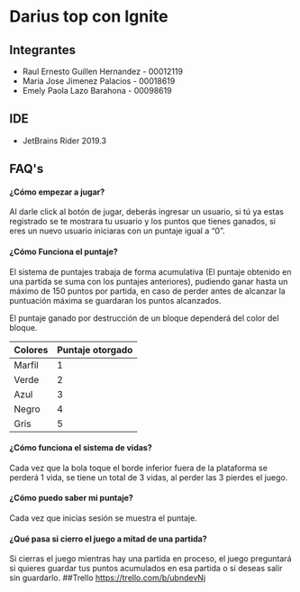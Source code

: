 # Darius top con Ignite

## Integrantes
* Raul Ernesto Guillen Hernandez - 00012119
* Maria Jose Jimenez Palacios - 00018619
* Emely Paola Lazo Barahona - 00098619

## IDE
* JetBrains Rider 2019.3

## FAQ's
#### ¿Cómo  empezar a jugar?
Al darle click al botón de jugar, deberás ingresar un usuario, si tú ya estas registrado se te mostrara tu usuario y los puntos que tienes ganados, si eres un nuevo usuario iniciaras con un puntaje igual a “0”. 
#### ¿Cómo  Funciona el puntaje?
El sistema de puntajes trabaja de forma acumulativa (El puntaje obtenido en una partida se suma con los puntajes anteriores), pudiendo ganar hasta un máximo de 150 puntos por partida, en caso de perder antes de alcanzar la puntuación máxima se guardaran los puntos alcanzados.

El puntaje ganado por destrucción de un bloque dependerá del color del bloque.

| Colores  | Puntaje otorgado |
| ------------- | ------------- |
| Marfil  | 1  |
| Verde  | 2  |
| Azul  | 3  |
| Negro  | 4  |
| Gris  | 5  |
#### ¿Cómo  funciona el sistema de vidas?
Cada vez que la bola toque el borde inferior fuera de la plataforma se perderá 1 vida, se tiene un total de 3 vidas, al perder las 3 pierdes el juego.
#### ¿Cómo puedo saber mi puntaje?
Cada vez que inicias sesión se muestra el puntaje.
#### ¿Qué pasa si cierro el juego a mitad de una partida?
Si cierras el juego mientras hay una partida en proceso, el juego preguntará si quieres guardar tus puntos acumulados en esa partida o si deseas salir sin guardarlo.
##Trello
https://trello.com/b/ubndevNj
